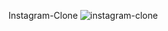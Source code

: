 Instagram-Clone
![instagram-clone](https://user-images.githubusercontent.com/71382413/178287546-0dc62127-fbdf-4381-9726-1769d9724653.png)
